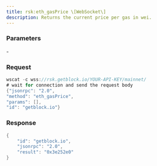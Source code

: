 ```yaml
---
title: rsk:eth_gasPrice \[WebSocket\]
description: Returns the current price per gas in wei.
---
```


### Parameters


\-

### Request

``` java
wscat -c wss://rsk.getblock.io/YOUR-API-KEY/mainnet/ 
# wait for connection and send the request body 
{"jsonrpc": "2.0",
"method": "eth_gasPrice",
"params": [],
"id": "getblock.io"}
```

###  Response

``` java
{
    "id": "getblock.io",
    "jsonrpc": "2.0",
    "result": "0x3e252e0"
}
```

